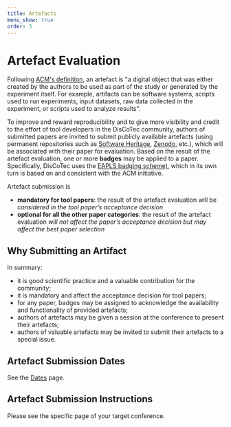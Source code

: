 ```yaml
---
title: Artefacts
menu_show: true	
order: 3
---
```


# Artefact Evaluation

Following [ACM's definition](https://www.acm.org/publications/policies/artifact-review-and-badging-current), an artefact is "a digital object that was either created by the authors to be used as part of the study or generated by the experiment itself. For example, artifacts can be software systems, scripts used to run experiments, input datasets, raw data collected in the experiment, or scripts used to analyze results".

To improve and reward reproducibility and to give more visibility and credit to the effort of tool developers in the DisCoTec community, authors of submitted papers are invited to submit publicly available artefacts (using permanent repositories such as [Software Heritage](https://www.softwareheritage.org/howto-archive-and-reference-your-code/), [Zenodo](https://zenodo.org/), etc.), which will be associated with their paper for evaluation. Based on the result of the artefact evaluation, one or more **badges** may be applied to a paper. Specifically, DisCoTec uses the [EAPLS badging scheme)](https://eapls.org/pages/artifact_badges), which in its own turn is based on and consistent with the ACM initiative.

Artefact submission is 

- **mandatory for tool papers**: the result of the artefact evaluation will be *considered in the tool paper’s acceptance decision*
- **optional for all the other paper categories**: the result of the artefact evaluation *will not affect the paper’s acceptance decision but may affect the best paper selection*

## Why Submitting an Artifact

In summary:

* it is good scientific practice and a valuable contribution for the community;
* it is mandatory and affect the acceptance decision for tool papers;
* for any paper, badges may be assigned to acknowledge the availability and functionality of provided artefacts;
* authors of artefacts may be given a session at the conference to present their artefacts;
* authors of valuable artefacts may be invited to submit their artefacts to a special issue.

## Artefact Submission Dates

See the [Dates](dates) page.

## Artefact Submission Instructions

Please see the specific page of your target conference.

<!--
* Artefact submission: ~~February 29, 2024~~ March 8, 2024
* Kick-the-tires phase:
  - Problem reports from reviewers: ~~8 March, 2024~~ March 17 2024
  - Authors' response to reviewers: ~~15 March, 2024~~ March 23 2024
* Artefact notification: ~~March 29, 2024~~ April 5, 2024
-->

<!--

## Artefact Evaluation

We will be attributing 3 badges, according to [EAPLS guidelines](https://eapls.org/pages/artifact_badges/):

1. Artefact **functional**: documented, consistent, complete, exercisable;
2. Artefact **reusable**: exceeding functional, by being carefully documented and well-structured for reuse and repurposing, see below for details;
3. Artefact **available**: available on a publicly accessible archival repository to a permanent repository that provides a Digital Object Identifier (DOI).

## Evaluation Criteria

All artefacts are evaluated by the artefact evaluation committee. Each artefact will be reviewed by at least two committee members. Reviewers will read the paper and explore the artefact to evaluate how well the artefact supports the claims and results of the paper.

### Criteria for the "functional" badge
The evaluation and the awarding of the functional badge is based on the following questions:

* Is the artefact **documented**, i.e., at minimum, an inventory of artefacts is included, and sufficient description to enable the artefacts to be exercised is included.
* Is the artefact **consistent**, i.e., relevant to the associated paper, significantly contributing to the generation of its main results?
* Is the artefact **complete**, i.e., and as far as possible, are all components relevant to the associated paper included?
* Is the artefact **runnable**, i.e., can the software/scripts that generates the results in the associated paper be executed successfully, and can included data be accessed and appropriately manipulated?

### Criteria for the "available" badge

To get the **available** badge, please upload your VM to a permanent repository that provides a DOI, such as Zenodo, figshare, or Dryad and use this DOI link in your artefact submission.

### Additional criteria for the "reusable" badge

Artefacts seeking the "reusable" badge need to clear a significantly higher bar than functional artefacts. First, they must be available, i.e., receive an "available" badge. Second, we expect a higher level of quality during the evaluation of the functional level. Third, in addition to the criteria from the functional level, they are evaluated against the following criteria:

* Does the artefact have a licence which allows reuse, repurposing, and which is easy to use?
* Are all dependencies and used libraries well documented and up to date?
* Does the artefact README explain in sufficient detail how the artefact can be used beyond the paper?
* Does the artefact provide documented interfaces for extensions, or is the artefact open source?
* Can the artefact be used in a different environment, e.g., built on another system, used outside of the VM or Docker image, etc.?


## Submission Guidelines

Submission site: [https://easychair.org/my/conference?conf=coordination2024](https://easychair.org/my/conference?conf=coordination2024). Please select the "Artefact Evaluation COORDINATION 2024” track when making a new submission and use the same title (and pdf of the paper) as for the COORDINATION submission.

A final artefact submission should consist of

* an  **abstract**
   * that summarises the artefact and explains its relation to the paper including
   * a URL from which a **.zip** file containing the artefact can be downloaded – we encourage you to provide a DOI – and
   * the **SHA256** checksum of the .zip file (on submission), and,
   * if applicable, a description of any special requirements beyond a VM or Docker image (e.g., cloud-computing resources, certain hardware, etc.), and,
   * Please indicate for which badges you aim at and how they are supported 
   * if you are aiming for a reusable badge, an explanation why you believe your artefact is reusable
* a **.pdf** file of the submitted paper.

You can upload the **abstract** as a separate pdf (<em> pdf of the paper </em>) or as an appendix to the submitted (COORDINATION) research paper. In the latter case, upload the paper with the appendix  (<em> pdf of the paper </em>).

When uploading your artefact to the URL, please update the **SHA256** checksum of the .zip file in the abstract. You can generate the checksum using the following command-line tools.

* Linux: sha256sum
* Windows: CertUtil -hashfile SHA256
* MacOS: shasum -a 256

## Packaging Guidelines
Your artefact .zip file must contain the following elements.

* The **artefact**, i.e., data, software, libraries, scripts, etc. required to replicate the results of your paper. Where applicable please prepare a Docker Image or a Virtual Machine. You could use VirtualBox to save a VM image as an OVA file.
* A LICENSE file. This does not need to be complicated. Your licence simply needs to allow the artefact evaluation chairs to download and distribute the artefact to the artefact evaluation committee members and the artefact evaluation committee members must be allowed to evaluate the artefact, e.g., use, execute, and modify the artefact for the purpose of artefact evaluation.
* A README text file that introduces the artefact to the user and guides the user through replication of your results. Ideally, it should consist of the following parts:
   * Any additional requirements for running the artefact, such as hardware requirements or additional proprietary software;
   * The expected total runtime to run the experiments;
   * Detailed and specific reproducibility instructions to setup and use the artefact to replicate the results in the paper; including an explanation which claims and results cannot be replicated and why.
     
If you are not in a position to prepare the artefact as above, please contact PC chairs for an alternative arrangement. For instance, if you cannot provide us with a VM that contains licensed software, e.g., MatLab, please contact us, so we can find a solution.

-->